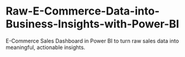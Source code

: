 # Raw-E-Commerce-Data-into-Business-Insights-with-Power-BI
E-Commerce Sales Dashboard in Power BI to turn raw sales data into meaningful, actionable insights.
